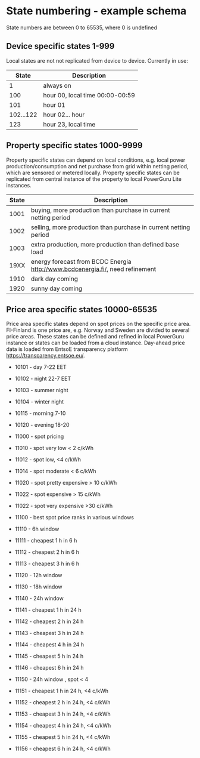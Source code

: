 # State numbering - example schema
State numbers are between 0 to 65535, where 0 is undefined 

## Device specific states 1-999
Local states are not not replicated from device to device.
Currently in use:

| State      | Description  |
| ------------- |------------- |
| 1 | always on  |
| 100 | hour 00, local time 00:00-00:59 |
| 101 | hour 01|
| 102...122 | hour 02... hour |
| 123 | hour 23, local time|

## Property specific states 1000-9999
Property specific states can depend on local conditions, e.g. local power production/consumption and net purchase from grid within netting period, which are sensored or metered locally. Property specific states can be replicated from central instance of the property to local PowerGuru Lite instances.

| State      | Description  |
| ------------- |------------- |
| 1001 | buying, more production than purchase in current netting period  |
| 1002 | selling, more production than purchase in current netting period|
| 1003 | extra production, more production than defined base load|
| 19XX | energy forecast from BCDC Energia http://www.bcdcenergia.fi/, need refinement|
| 1910 | dark day coming|
| 1920 | sunny day coming|



## Price area specific states 10000-65535
Price area specific states  depend on spot prices on the specific price area. FI-Finland is one price are, e.g. Norway and Sweden are divided to several price areas. These states can be defined and refined in local PowerGuru instance or states can be loaded from a cloud instance. Day-ahead price data is loaded from EntsoE transparency platform https://transparency.entsoe.eu/. 

- 10101 - day 7-22 EET
- 10102 - night 22-7 EET
- 10103 - summer night 
- 10104 - winter night
- 10115 - morning 7-10
- 10120 - evening 18-20 

- 11000 - spot pricing
- 11010 - spot very low < 2 c/kWh
- 11012 - spot low, <4 c/kWh
- 11014 - spot moderate < 6 c/kWh
- 11020 - spot pretty expensive > 10 c/kWh
- 11022 - spot expensive > 15 c/kWh
- 11022 - spot very expensive >30 c/kWh

- 11100 - best spot price ranks in various windows 
- 11110 - 6h window
- 11111 - cheapest 1 h in 6 h
- 11112 - cheapest 2 h in 6 h
- 11113 - cheapest 3 h in 6 h

- 11120 - 12h window
- 11130 - 18h window

- 11140 - 24h window
- 11141 - cheapest 1 h in 24 h
- 11142 - cheapest 2 h in 24 h
- 11143 - cheapest 3 h in 24 h
- 11144 - cheapest 4 h in 24 h
- 11145 - cheapest 5 h in 24 h
- 11146 - cheapest 6 h in 24 h
- 11150 - 24h window , spot < 4
- 11151 - cheapest 1 h in 24 h, <4 c/kWh
- 11152 - cheapest 2 h in 24 h, <4 c/kWh
- 11153 - cheapest 3 h in 24 h, <4 c/kWh
- 11154 - cheapest 4 h in 24 h, <4 c/kWh
- 11155 - cheapest 5 h in 24 h, <4 c/kWh
- 11156 - cheapest 6 h in 24 h, <4 c/kWh






